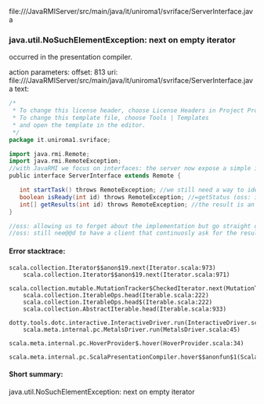 file://<WORKSPACE>/JavaRMIServer/src/main/java/it/uniroma1/svriface/ServerInterface.java
### java.util.NoSuchElementException: next on empty iterator

occurred in the presentation compiler.

action parameters:
offset: 813
uri: file://<WORKSPACE>/JavaRMIServer/src/main/java/it/uniroma1/svriface/ServerInterface.java
text:
```scala
/*
 * To change this license header, choose License Headers in Project Properties.
 * To change this template file, choose Tools | Templates
 * and open the template in the editor.
 */
package it.uniroma1.svriface;

import java.rmi.Remote;
import java.rmi.RemoteException;
//with JavaRMI we focus on interfaces: the server now expose a simple interface
public interface ServerInterface extends Remote {

   int startTask() throws RemoteException; //we still need a way to identify clients
   boolean isReady(int id) throws RemoteException; //=getStatus (oss: is boolean)
   int[] getResults(int id) throws RemoteException; //the result is an array of integers
}

//oss: allowing us to forget about the implementation but go straight defining the interfaces we need to our middleware program logic
//oss: still nee@@d to have a client that continuosly ask for the result: CAN'T JUST WAIT FOR IT!!
```



#### Error stacktrace:

```
scala.collection.Iterator$$anon$19.next(Iterator.scala:973)
	scala.collection.Iterator$$anon$19.next(Iterator.scala:971)
	scala.collection.mutable.MutationTracker$CheckedIterator.next(MutationTracker.scala:76)
	scala.collection.IterableOps.head(Iterable.scala:222)
	scala.collection.IterableOps.head$(Iterable.scala:222)
	scala.collection.AbstractIterable.head(Iterable.scala:933)
	dotty.tools.dotc.interactive.InteractiveDriver.run(InteractiveDriver.scala:168)
	scala.meta.internal.pc.MetalsDriver.run(MetalsDriver.scala:45)
	scala.meta.internal.pc.HoverProvider$.hover(HoverProvider.scala:34)
	scala.meta.internal.pc.ScalaPresentationCompiler.hover$$anonfun$1(ScalaPresentationCompiler.scala:329)
```
#### Short summary: 

java.util.NoSuchElementException: next on empty iterator